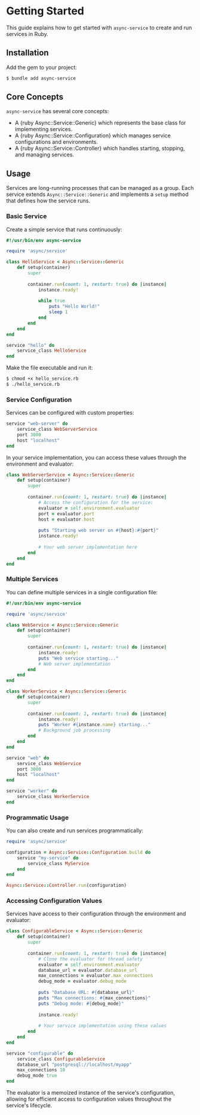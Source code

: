 # Getting Started

This guide explains how to get started with `async-service` to create and run services in Ruby.

## Installation

Add the gem to your project:

```bash
$ bundle add async-service
```

## Core Concepts

`async-service` has several core concepts:

- A {ruby Async::Service::Generic} which represents the base class for implementing services.
- A {ruby Async::Service::Configuration} which manages service configurations and environments.
- A {ruby Async::Service::Controller} which handles starting, stopping, and managing services.

## Usage

Services are long-running processes that can be managed as a group. Each service extends `Async::Service::Generic` and implements a `setup` method that defines how the service runs.

### Basic Service

Create a simple service that runs continuously:

```ruby
#!/usr/bin/env async-service

require 'async/service'

class HelloService < Async::Service::Generic
	def setup(container)
		super
		
		container.run(count: 1, restart: true) do |instance|
			instance.ready!
			
			while true
				puts "Hello World!"
				sleep 1
			end
		end
	end
end

service "hello" do
	service_class HelloService
end
```

Make the file executable and run it:

```bash
$ chmod +x hello_service.rb
$ ./hello_service.rb
```

### Service Configuration

Services can be configured with custom properties:

```ruby
service "web-server" do
	service_class WebServerService
	port 3000
	host "localhost"
end
```

In your service implementation, you can access these values through the environment and evaluator:

```ruby
class WebServerService < Async::Service::Generic
	def setup(container)
		super
		
		container.run(count: 1, restart: true) do |instance|
			# Access the configuration for the service:
			evaluator = self.environment.evaluator
			port = evaluator.port
			host = evaluator.host
			
			puts "Starting web server on #{host}:#{port}"
			instance.ready!
			
			# Your web server implementation here
		end
	end
end
```

### Multiple Services

You can define multiple services in a single configuration file:

```ruby
#!/usr/bin/env async-service

require 'async/service'

class WebService < Async::Service::Generic
	def setup(container)
		super
		
		container.run(count: 1, restart: true) do |instance|
			instance.ready!
			puts "Web service starting..."
			# Web server implementation
		end
	end
end

class WorkerService < Async::Service::Generic
	def setup(container)
		super
		
		container.run(count: 2, restart: true) do |instance|
			instance.ready!
			puts "Worker #{instance.name} starting..."
			# Background job processing
		end
	end
end

service "web" do
	service_class WebService
	port 3000
	host "localhost"
end

service "worker" do
	service_class WorkerService
end
```

### Programmatic Usage

You can also create and run services programmatically:

```ruby
require 'async/service'

configuration = Async::Service::Configuration.build do
	service "my-service" do
		service_class MyService
	end
end

Async::Service::Controller.run(configuration)
```

### Accessing Configuration Values

Services have access to their configuration through the environment and evaluator:

```ruby
class ConfigurableService < Async::Service::Generic
	def setup(container)
		super
		
		container.run(count: 1, restart: true) do |instance|
			# Clone the evaluator for thread safety
			evaluator = self.environment.evaluator
			database_url = evaluator.database_url
			max_connections = evaluator.max_connections
			debug_mode = evaluator.debug_mode
			
			puts "Database URL: #{database_url}"
			puts "Max connections: #{max_connections}"
			puts "Debug mode: #{debug_mode}"
			
			instance.ready!
			
			# Your service implementation using these values
		end
	end
end

service "configurable" do
	service_class ConfigurableService
	database_url "postgresql://localhost/myapp"
	max_connections 10
	debug_mode true
end
```

The evaluator is a memoized instance of the service's configuration, allowing for efficient access to configuration values throughout the service's lifecycle.

